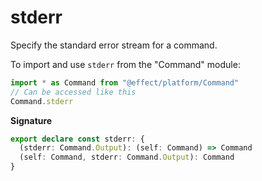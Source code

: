 # stderr

Specify the standard error stream for a command.

To import and use `stderr` from the "Command" module:

```ts
import * as Command from "@effect/platform/Command"
// Can be accessed like this
Command.stderr
```

**Signature**

```ts
export declare const stderr: {
  (stderr: Command.Output): (self: Command) => Command
  (self: Command, stderr: Command.Output): Command
}
```
